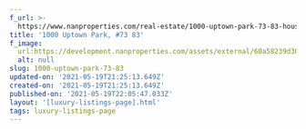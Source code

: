 ```yaml
---
f_url: >-
  https://www.nanproperties.com/real-estate/1000-uptown-park-73-83-houston-tx-77056/30256598/103820847
title: '1000 Uptown Park, #73 83'
f_image:
  url:https://development.nanproperties.com/assets/external/60a58239d30ee02eca6394f4_img-1.jpeg
  alt: null
slug: 1000-uptown-park-73-83
updated-on: '2021-05-19T21:25:13.649Z'
created-on: '2021-05-19T21:25:13.649Z'
published-on: '2021-05-19T22:05:47.033Z'
layout: '[luxury-listings-page].html'
tags: luxury-listings-page
---
```



